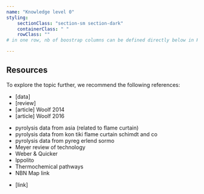 ```yaml
---
name: "Knowledge level 0"
styling:
    sectionClass: "section-sm section-dark"
    containerClass: " "
    rowClass: ""
# in one row, nb of boostrap columns can be defined directly below in HTML

---
```


<div class="col-md-12 text-left">

## Resources
To explore the topic further, we recommend the following references:


* [data] 
* [review]
* [article] Woolf 2014
* [article] Woolf 2016

- pyrolysis data from asia (related to flame curtain)
- pyrolysis data from kon tiki flame curtain schimdt and co
- pyrolysis data from pyreg erlend sormo
- Meyer review of technology
- Weber & Quicker
- Ippolito
- Thermochemical pathways 
- NBN Map link 

* [link]

</div>
